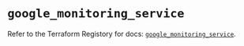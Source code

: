 # `google_monitoring_service`

Refer to the Terraform Registory for docs: [`google_monitoring_service`](https://registry.terraform.io/providers/hashicorp/google-beta/5.0.0/docs/resources/google_monitoring_service).
